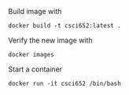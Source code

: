 Build image with
```
docker build -t csci652:latest .
```

Verify the new image with 
```
docker images
```

Start a container
```
docker run -it csci652 /bin/bash
```


